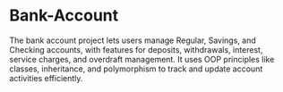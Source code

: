 # Bank-Account
The bank account project lets users manage Regular, Savings, and Checking accounts, with features for deposits, withdrawals, interest, service charges, and overdraft management. It uses OOP principles like classes, inheritance, and polymorphism to track and update account activities efficiently.
